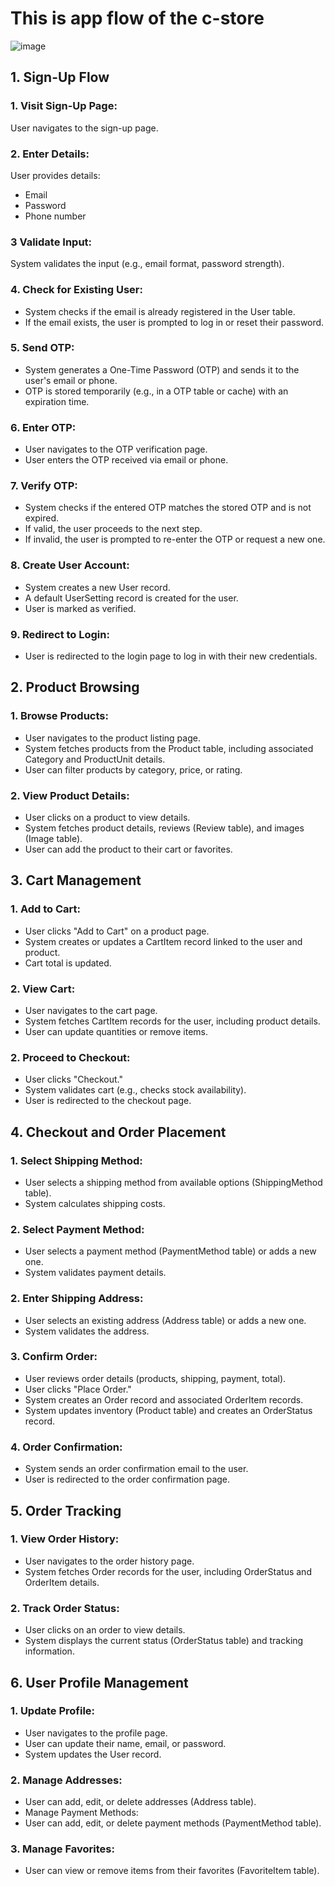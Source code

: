 # This is app flow of the c-store

![image](./assets/appflow.png)

## 1. Sign-Up Flow

### 1. Visit Sign-Up Page:

User navigates to the sign-up page.

### 2. Enter Details:

User provides details:

- Email
- Password
- Phone number

### 3 Validate Input:

System validates the input (e.g., email format, password strength).

### 4. Check for Existing User:

- System checks if the email is already registered in the User table.
- If the email exists, the user is prompted to log in or reset their password.

### 5. Send OTP:

- System generates a One-Time Password (OTP) and sends it to the user's email or phone.
- OTP is stored temporarily (e.g., in a OTP table or cache) with an expiration time.

### 6. Enter OTP:

- User navigates to the OTP verification page.
- User enters the OTP received via email or phone.

### 7. Verify OTP:

- System checks if the entered OTP matches the stored OTP and is not expired.
- If valid, the user proceeds to the next step.
- If invalid, the user is prompted to re-enter the OTP or request a new one.

### 8. Create User Account:

- System creates a new User record.
- A default UserSetting record is created for the user.
- User is marked as verified.

### 9. Redirect to Login:

- User is redirected to the login page to log in with their new credentials.

## 2. Product Browsing

### 1. Browse Products:

- User navigates to the product listing page.
- System fetches products from the Product table, including associated Category and ProductUnit details.
- User can filter products by category, price, or rating.

### 2. View Product Details:

- User clicks on a product to view details.
- System fetches product details, reviews (Review table), and images (Image table).
- User can add the product to their cart or favorites.

## 3. Cart Management

### 1. Add to Cart:

- User clicks "Add to Cart" on a product page.
- System creates or updates a CartItem record linked to the user and product.
- Cart total is updated.

### 2. View Cart:

- User navigates to the cart page.
- System fetches CartItem records for the user, including product details.
- User can update quantities or remove items.

### 2. Proceed to Checkout:

- User clicks "Checkout."
- System validates cart (e.g., checks stock availability).
- User is redirected to the checkout page.

## 4. Checkout and Order Placement

### 1. Select Shipping Method:

- User selects a shipping method from available options (ShippingMethod table).
- System calculates shipping costs.

### 2. Select Payment Method:

- User selects a payment method (PaymentMethod table) or adds a new one.
- System validates payment details.

### 2. Enter Shipping Address:

- User selects an existing address (Address table) or adds a new one.
- System validates the address.

### 3. Confirm Order:

- User reviews order details (products, shipping, payment, total).
- User clicks "Place Order."
- System creates an Order record and associated OrderItem records.
- System updates inventory (Product table) and creates an OrderStatus record.

### 4. Order Confirmation:

- System sends an order confirmation email to the user.
- User is redirected to the order confirmation page.

## 5. Order Tracking

### 1. View Order History:

- User navigates to the order history page.
- System fetches Order records for the user, including OrderStatus and OrderItem details.

### 2. Track Order Status:

- User clicks on an order to view details.
- System displays the current status (OrderStatus table) and tracking information.

## 6. User Profile Management

### 1. Update Profile:

- User navigates to the profile page.
- User can update their name, email, or password.
- System updates the User record.

### 2. Manage Addresses:

- User can add, edit, or delete addresses (Address table).
- Manage Payment Methods:
- User can add, edit, or delete payment methods (PaymentMethod table).

### 3. Manage Favorites:

- User can view or remove items from their favorites (FavoriteItem table).
